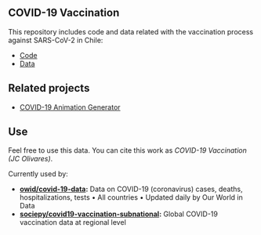 
## COVID-19 Vaccination

This repository includes code and data related with the vaccination process against SARS-CoV-2 in Chile:

- [Code](./process)
- [Data](./output)

## Related projects

- [COVID-19 Animation Generator](https://github.com/juancri/covid19-animation-generator)

## Use

Feel free to use this data. You can cite this work as *COVID-19 Vaccination (JC Olivares)*.

Currently used by:

- **[owid/covid-19-data](https://github.com/owid/covid-19-data):** Data on COVID-19 (coronavirus) cases, deaths, hospitalizations, tests • All countries • Updated daily by Our World in Data
- **[sociepy/covid19-vaccination-subnational](https://github.com/sociepy/covid19-vaccination-subnational):** Global COVID-19 vaccination data at regional level
